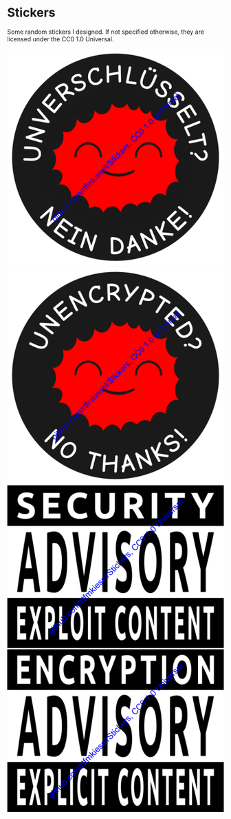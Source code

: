 # Stickers
Some random stickers I designed. If not specified otherwise, they are licensed under the CC0 1.0 Universal.

![The unencrypted_no_thanks_DE sticker from github.com/rtfmkiesel/Stickers](./previews/unencrypted_no_thanks_DE.png)
![The unencrypted_no_thanks_EN sticker from github.com/rtfmkiesel/Stickers](./previews/unencrypted_no_thanks_EN.png)
![The exploit_content sticker from github.com/rtfmkiesel/Stickers](./previews/exploit_content.png)
![The encryption_advisory sticker from github.com/rtfmkiesel/Stickers](./previews/encryption_advisory.png)
